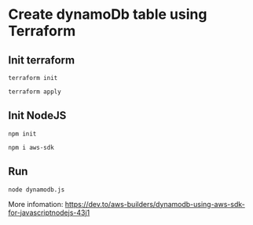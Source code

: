 # Create dynamoDb table using Terraform
## Init terraform
``` terraform init ```

``` terraform apply ```

## Init NodeJS
``` npm init ```

``` npm i aws-sdk ```

## Run
``` node dynamodb.js ```


More infomation:
https://dev.to/aws-builders/dynamodb-using-aws-sdk-for-javascriptnodejs-43j1

